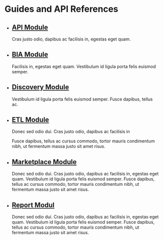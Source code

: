 # Guides and API References

- ## [API Module](/API%20Module)
    Cras justo odio, dapibus ac facilisis in, egestas eget quam.

- ## [BIA Module](/BIA%20Module)
    Facilisis in, egestas eget quam. Vestibulum id ligula porta felis euismod semper.

- ## [Discovery Module](/Discovery%20Module)
    Vestibulum id ligula porta felis euismod semper. Fusce dapibus, tellus ac.

- ## [ETL Module](/ETL%20Module)
    Donec sed odio dui. Cras justo odio, dapibus ac facilisis in

    Fusce dapibus, tellus ac cursus commodo, tortor mauris condimentum nibh, ut fermentum massa justo sit amet risus.

- ## [Marketplace Module](/Marketplace%20Module)
    Donec sed odio dui. Cras justo odio, dapibus ac facilisis in, egestas eget quam. Vestibulum id ligula porta felis euismod semper. Fusce dapibus, tellus ac cursus commodo, tortor mauris condimentum nibh, ut fermentum massa justo sit amet risus.

- ## [Report Modul](/Report%20Module)
    Donec sed odio dui. Cras justo odio, dapibus ac facilisis in, egestas eget quam. Vestibulum id ligula porta felis euismod semper. Fusce dapibus, tellus ac cursus commodo, tortor mauris condimentum nibh, ut fermentum massa justo sit amet risus.
